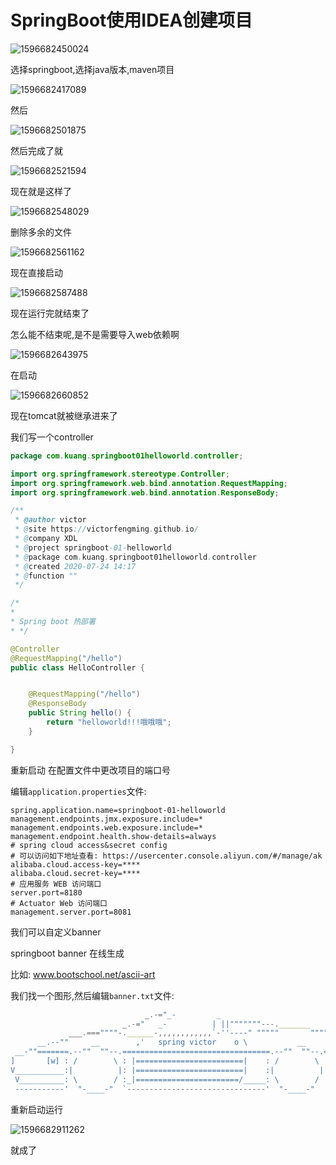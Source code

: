 



# SpringBoot使用IDEA创建项目

![1596682450024](05-SpringBoot-IDEA%E5%88%9B%E5%BB%BA%E5%BD%A9%E8%9B%8B.assets/1596682450024.png)

选择springboot,选择java版本,maven项目

![1596682417089](05-SpringBoot-IDEA%E5%88%9B%E5%BB%BA%E5%BD%A9%E8%9B%8B.assets/1596682417089.png)

然后

![1596682501875](05-SpringBoot-IDEA%E5%88%9B%E5%BB%BA%E5%BD%A9%E8%9B%8B.assets/1596682501875.png)

然后完成了就

![1596682521594](05-SpringBoot-IDEA%E5%88%9B%E5%BB%BA%E5%BD%A9%E8%9B%8B.assets/1596682521594.png)

现在就是这样了

![1596682548029](05-SpringBoot-IDEA%E5%88%9B%E5%BB%BA%E5%BD%A9%E8%9B%8B.assets/1596682548029.png)

删除多余的文件

![1596682561162](05-SpringBoot-IDEA%E5%88%9B%E5%BB%BA%E5%BD%A9%E8%9B%8B.assets/1596682561162.png)

现在直接启动

![1596682587488](05-SpringBoot-IDEA%E5%88%9B%E5%BB%BA%E5%BD%A9%E8%9B%8B.assets/1596682587488.png)

现在运行完就结束了

怎么能不结束呢,是不是需要导入web依赖啊

![1596682643975](05-SpringBoot-IDEA%E5%88%9B%E5%BB%BA%E5%BD%A9%E8%9B%8B.assets/1596682643975.png)

在启动

![1596682660852](05-SpringBoot-IDEA%E5%88%9B%E5%BB%BA%E5%BD%A9%E8%9B%8B.assets/1596682660852.png)

现在tomcat就被继承进来了

我们写一个controller

```java
package com.kuang.springboot01helloworld.controller;

import org.springframework.stereotype.Controller;
import org.springframework.web.bind.annotation.RequestMapping;
import org.springframework.web.bind.annotation.ResponseBody;

/**
 * @author victor
 * @site https://victorfengming.github.io/
 * @company XDL
 * @project springboot-01-helloworld
 * @package com.kuang.springboot01helloworld.controller
 * @created 2020-07-24 14:17
 * @function ""
 */

/*
*
* Spring boot 热部署
* */

@Controller
@RequestMapping("/hello")
public class HelloController {


    @RequestMapping("/hello")
    @ResponseBody
    public String hello() {
        return "helloworld!!!哦哦哦";
    }

}

```

重新启动
在配置文件中更改项目的端口号

编辑`application.properties`文件:

```properties
spring.application.name=springboot-01-helloworld
management.endpoints.jmx.exposure.include=*
management.endpoints.web.exposure.include=*
management.endpoint.health.show-details=always
# spring cloud access&secret config
# 可以访问如下地址查看: https://usercenter.console.aliyun.com/#/manage/ak
alibaba.cloud.access-key=****
alibaba.cloud.secret-key=****
# 应用服务 WEB 访问端口
server.port=8180
# Actuator Web 访问端口
management.server.port=8081

```

我们可以自定义banner

springboot banner 在线生成

比如: www.bootschool.net/ascii-art

我们找一个图形,然后编辑`banner.txt`文件:

```javascript
                              _.-="_-         _
                         _.-="   _-          | ||"""""""---._______     __..
             ___.===""""-.______-,,,,,,,,,,,,`-''----" """""       """""  __'
      __.--""     __        ,'   spring victor    o \           __        [__|
 __-""=======.--""  ""--.=================================.--""  ""--.=======:
]       [w] : /        \ : |========================|    : /        \ :  [w] :
V___________:|          |: |========================|    :|          |:   _-"
 V__________: \        / :_|=======================/_____: \        / :__-"
 -----------'  "-____-"  `-------------------------------'  "-____-"
```

重新启动运行

![1596682911262](05-SpringBoot-IDEA%E5%88%9B%E5%BB%BA%E5%BD%A9%E8%9B%8B.assets/1596682911262.png)

就成了


